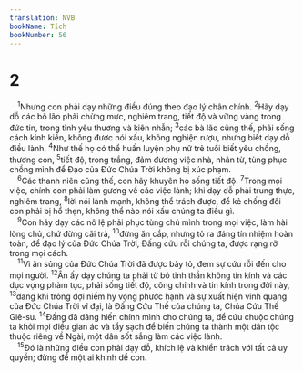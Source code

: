 ```yaml
---
translation: NVB
bookName: Tích 
bookNumber: 56
---
```


<div class="title"><h1>2</h1></div>
<span class="verse tit_2_1"> <sup>1</sup>Nhưng con phải dạy những điều đúng theo đạo lý chân chính. </span>
<span class="verse tit_2_2"><sup>2</sup>Hãy dạy dỗ các bô lão phải chừng mực, nghiêm trang, tiết độ và vững vàng trong đức tin, trong tình yêu thương và kiên nhẫn; </span>
<span class="verse tit_2_3"><sup>3</sup>các bà lão cũng thế, phải sống cách kỉnh kiền, không được nói xấu, không nghiện rượu, nhưng biết dạy dỗ điều lành. </span>
<span class="verse tit_2_4"><sup>4</sup>Như thế họ có thể huấn luyện phụ nữ trẻ tuổi biết yêu chồng, thương con, </span>
<span class="verse tit_2_5"><sup>5</sup>tiết độ, trong trắng, đảm đương việc nhà, nhân từ, tùng phục chồng mình để Đạo của Đức Chúa Trời không bị xúc phạm. <br/></span>
<span class="verse tit_2_6"> <sup>6</sup>Các thanh niên cũng thế, con hãy khuyên họ sống tiết độ. </span>
<span class="verse tit_2_7"><sup>7</sup>Trong mọi việc, chính con phải làm gương về các việc lành; khi dạy dỗ phải trung thực, nghiêm trang, </span>
<span class="verse tit_2_8"><sup>8</sup>lời nói lành mạnh, không thể trách được, để kẻ chống đối con phải bị hổ thẹn, không thể nào nói xấu chúng ta điều gì. <br/></span>
<span class="verse tit_2_9"> <sup>9</sup>Con hãy dạy các nô lệ phải phục tùng chủ mình trong mọi việc, làm hài lòng chủ, chứ đừng cãi trả, </span>
<span class="verse tit_2_10"><sup>10</sup>đừng ăn cắp, nhưng tỏ ra đáng tín nhiệm hoàn toàn, để đạo lý của Đức Chúa Trời, Đấng cứu rỗi chúng ta, được rạng rỡ trong mọi cách. <br/></span>
<span class="verse tit_2_11"> <sup>11</sup>Vì ân sủng của Đức Chúa Trời đã được bày tỏ, đem sự cứu rỗi đến cho mọi người. </span>
<span class="verse tit_2_12"><sup>12</sup>Ân ấy dạy chúng ta phải từ bỏ tinh thần không tin kính và các dục vọng phàm tục, phải sống tiết độ, công chính và tin kính trong đời này, </span>
<span class="verse tit_2_13"><sup>13</sup>đang khi trông đợi niềm hy vọng phước hạnh và sự xuất hiện vinh quang của Đức Chúa Trời vĩ đại, là Đấng Cứu Thế của chúng ta, Chúa Cứu Thế Giê-su. </span>
<span class="verse tit_2_14"><sup>14</sup>Đấng đã dâng hiến chính mình cho chúng ta, để cứu chuộc chúng ta khỏi mọi điều gian ác và tẩy sạch để biến chúng ta thành một dân tộc thuộc riêng về Ngài, một dân sốt sắng làm các việc lành. <br/></span>
<span class="verse tit_2_15"> <sup>15</sup>Đó là những điều con phải dạy dỗ, khích lệ và khiển trách với tất cả uy quyền; đừng để một ai khinh dể con. <br/></span>
